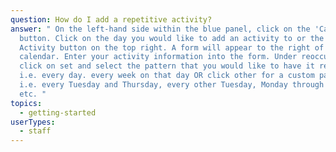```yaml
---
question: How do I add a repetitive activity?
answer: " On the left-hand side within the blue panel, click on the 'Calendar'
  button. Click on the day you would like to add an activity to or the + Add
  Activity button on the top right. A form will appear to the right of your
  calendar. Enter your activity information into the form. Under reoccurring,
  click on set and select the pattern that you would like to have it repeat in,
  i.e. every day. every week on that day OR click other for a custom pattern,
  i.e. every Tuesday and Thursday, every other Tuesday, Monday through Friday
  etc. "
topics:
  - getting-started
userTypes:
  - staff
---
```


